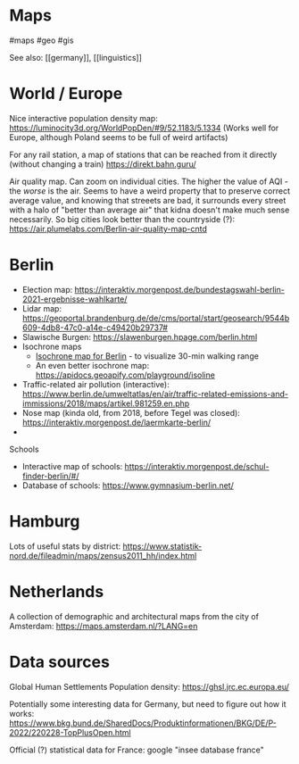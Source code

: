 # Maps

#maps #geo #gis

See also: [[germany]], [[linguistics]]

# World / Europe

Nice interactive population density map: https://luminocity3d.org/WorldPopDen/#9/52.1183/5.1334
(Works well for Europe, although Poland seems to be full of weird artifacts)

For any rail station, a map of stations that can be reached from it directly (without changing a train)
https://direkt.bahn.guru/

Air quality map. Can zoom on individual cities. The higher the value of AQI - the _worse_ is the air. Seems to have a weird property that to preserve correct average value, and knowing that streeets are bad, it surrounds every street with a halo of "better than average air" that kidna doesn't make much sense necessarily. So big cities look better than the countryside (?): https://air.plumelabs.com/Berlin-air-quality-map-cntd

# Berlin

* Election map: https://interaktiv.morgenpost.de/bundestagswahl-berlin-2021-ergebnisse-wahlkarte/
* Lidar map: https://geoportal.brandenburg.de/de/cms/portal/start/geosearch/9544b609-4db8-47c0-a14e-c49420b29737#
* Slawische Burgen: https://slawenburgen.hpage.com/berlin.html
* Isochrone maps
    * [Isochrone map for Berlin](https://app.traveltime.com/search/0-lng=13.39985&0-tt=60&0-mode=ferry&0-time=d1622138984340&0-title=187%2C%20Brunnenstra%C3%9Fe%2C%20Spandauer%20Vorstadt%2C%20Mitte%2C%20Berlin%2C%2010119%2C%20Germany&0-lat=52.53095) - to visualize 30-min walking range
    * An even better isochrone map: https://apidocs.geoapify.com/playground/isoline
* Traffic-related air pollution (interactive): https://www.berlin.de/umweltatlas/en/air/traffic-related-emissions-and-immissions/2018/maps/artikel.981259.en.php
* Nose map (kinda old, from 2018, before Tegel was closed): https://interaktiv.morgenpost.de/laermkarte-berlin/
* 

Schools
* Interactive map of schools: https://interaktiv.morgenpost.de/schul-finder-berlin/#/
* Database of schools: https://www.gymnasium-berlin.net/

# Hamburg

Lots of useful stats by district: https://www.statistik-nord.de/fileadmin/maps/zensus2011_hh/index.html

# Netherlands

A collection of demographic and architectural maps from the city of Amsterdam: https://maps.amsterdam.nl/?LANG=en

# Data sources

Global Human Settlements Population density: https://ghsl.jrc.ec.europa.eu/ 

Potentially some interesting data for Germany, but need to figure out how it works: https://www.bkg.bund.de/SharedDocs/Produktinformationen/BKG/DE/P-2022/220228-TopPlusOpen.html

Official (?) statistical data for France: google "insee database france"

